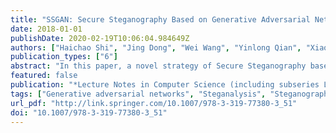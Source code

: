 ```yaml
---
title: "SSGAN: Secure Steganography Based on Generative Adversarial Networks"
date: 2018-01-01
publishDate: 2020-02-19T10:06:04.984649Z
authors: ["Haichao Shi", "Jing Dong", "Wei Wang", "Yinlong Qian", "Xiaoyu Zhang"]
publication_types: ["6"]
abstract: "In this paper, a novel strategy of Secure Steganography based on Generative Adversarial Networks is proposed to generate suitable and secure covers for steganography. The proposed architecture has one generative network, and two discriminative networks. The generative network mainly evaluates the visual quality of the generated images for steganography, and the discriminative networks are utilized to assess their suitableness for information hiding. Different from the existing work which adopts Deep Convolutional Generative Adversarial Networks, we utilize another form of generative adversarial networks. By using this new form of generative adversarial networks, significant improvements are made on the convergence speed, the training stability and the image quality. Furthermore, a sophisticated steganalysis network is reconstructed for the discriminative network, and the network can better evaluate the performance of the generated images. Numerous experiments are conducted on the publicly available datasets to demonstrate the effectiveness and robustness of the proposed method."
featured: false
publication: "*Lecture Notes in Computer Science (including subseries Lecture Notes in Artificial Intelligence and Lecture Notes in Bioinformatics)*"
tags: ["Generative adversarial networks", "Steganalysis", "Steganography"]
url_pdf: "http://link.springer.com/10.1007/978-3-319-77380-3_51"
doi: "10.1007/978-3-319-77380-3_51"
---
```


